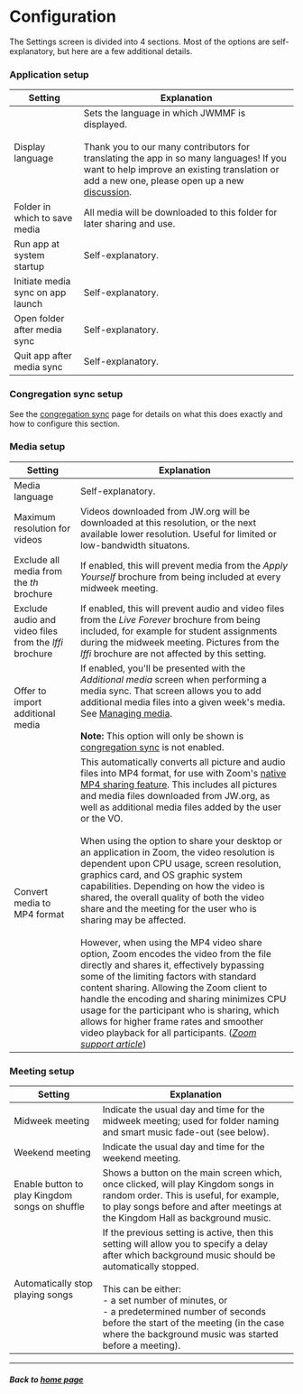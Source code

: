 # Configuration

The Settings screen is divided into 4 sections. Most of the options are self-explanatory, but here are a few additional details.

### Application setup

| Setting  | Explanation |
| ------------- | ------------- |
| Display language  | Sets the language in which JWMMF is displayed. <br><br>Thank you to our many contributors for translating the app in so many languages! If you want to help improve an existing translation or add a new one, please open up a new [discussion](https://github.com/sircharlo/jw-meeting-media-fetcher/discussions). |
| Folder in which to save media  | All media will be downloaded to this folder for later sharing and use. |
| Run app at system startup | Self-explanatory. |
| Initiate media sync on app launch | Self-explanatory. |
| Open folder after media sync | Self-explanatory. |
| Quit app after media sync | Self-explanatory. |


### Congregation sync setup

See the [congregation sync](https://sircharlo.github.io/jw-meeting-media-fetcher/congregation-sync) page for details on what this does exactly and how to configure this section.


### Media setup

| Setting  | Explanation |
| ------------- | ------------- |
| Media language | Self-explanatory. |
| Maximum resolution for videos | Videos downloaded from JW.org will be downloaded at this resolution, or the next available lower resolution. Useful for limited or low-bandwidth situatons. |
| Exclude all media from the <em>th</em> brochure  | If enabled, this will prevent media from the <em>Apply Yourself</em> brochure from being included at every midweek meeting. |
| Exclude audio and video files from the <em>lffi</em> brochure  | If enabled, this will prevent audio and video files from the <em>Live Forever</em> brochure from being included, for example for student assignments during the midweek meeting. Pictures from the <em>lffi</em> brochure are not affected by this setting. |
| Offer to import additional media | If enabled, you'll be presented with the *Additional media* screen when performing a media sync. That screen allows you to add additional media files into a given week's media. See [Managing media](https://sircharlo.github.io/jw-meeting-media-fetcher/manage-media). <br><br>**Note:** This option will only be shown is [congregation sync](https://sircharlo.github.io/jw-meeting-media-fetcher/congregation-sync) is not enabled.</blockquote>|
| Convert media to MP4 format | This automatically converts all picture and audio files into MP4 format, for use with Zoom's [native MP4 sharing feature](https://github.com/sircharlo/jw-meeting-media-fetcher/blob/master/screenshots/05-zoom.png?raw=true). This includes all pictures and media files downloaded from JW.org, as well as additional media files added by the user or the VO. <br><br>When using the option to share your desktop or an application in Zoom, the video resolution is dependent upon CPU usage, screen resolution, graphics card, and OS graphic system capabilities. Depending on how the video is shared, the overall quality of both the video share and the meeting for the user who is sharing may be affected. <br><br> However, when using the MP4 video share option, Zoom encodes the video from the file directly and shares it, effectively bypassing some of the limiting factors with standard content sharing. Allowing the Zoom client to handle the encoding and sharing minimizes CPU usage for the participant who is sharing, which allows for higher frame rates and smoother video playback for all participants. (*[Zoom support article](https://support.zoom.us/hc/en-us/articles/360051673592-Sharing-and-playing-a-video)*) |



### Meeting setup

| Setting  | Explanation |
| ------------- | ------------- |
| Midweek meeting | Indicate the usual day and time for the midweek meeting; used for folder naming and smart music fade-out (see below). |
| Weekend meeting | Indicate the usual day and time for the weekend meeting. |
| Enable button to play Kingdom songs on shuffle  | Shows a button on the main screen which, once clicked, will play Kingdom songs in random order. This is useful, for example, to play songs before and after meetings at the Kingdom Hall as background music. |
| Automatically stop playing songs  | If the previous setting is active, then this setting will allow you to specify a delay after which background music should be automatically stopped. <br><br>This can be either: <br>- a set number of minutes, or <br>- a predetermined number of seconds before the start of the meeting (in the case where the background music was started before a meeting).</li></ul> |

___

##### Back to [home page](https://sircharlo.github.io/jw-meeting-media-fetcher/)
